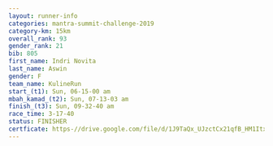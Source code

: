 ```yaml
---
layout: runner-info 
categories: mantra-summit-challenge-2019 
category-km: 15km 
overall_rank: 93
gender_rank: 21
bib: 805
first_name: Indri Novita
last_name: Aswin
gender: F
team_name: KulineRun
start_(t1): Sun, 06-15-00 am
mbah_kamad_(t2): Sun, 07-13-03 am
finish_(t3): Sun, 09-32-40 am
race_time: 3-17-40
status: FINISHER
certficate: https-//drive.google.com/file/d/1J9TaQx_UJzctCx21qfB_HM1ItxQtEpT8/view?usp=sharing
---
```


